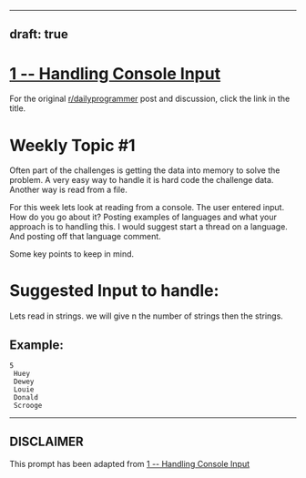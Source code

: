 ---
draft: true
----

# [1 -- Handling Console Input](https://www.reddit.com/r/dailyprogrammer/comments/2a3pzl/weekly_1_handling_console_input/)

For the original [r/dailyprogrammer](https://www.reddit.com/r/dailyprogrammer/) post and discussion, click the link in the title.

# Weekly Topic #1
Often part of the challenges is getting the data into memory to solve the problem. A very easy way to handle it is hard code the challenge data. Another way is read from a file.

For this week lets look at reading from a console. The user entered input. How do you go about it? Posting examples of languages and what your approach is to handling this. I would suggest start a thread on a language. And posting off that language comment.

Some key points to keep in mind.

# Suggested Input to handle:
Lets read in strings. we will give n the number of strings then the strings.

## Example:

```
5
 Huey
 Dewey
 Louie
 Donald
 Scrooge
```

----
## **DISCLAIMER**
This prompt has been adapted from [1 -- Handling Console Input](https://www.reddit.com/r/dailyprogrammer/comments/2a3pzl/weekly_1_handling_console_input/
)

